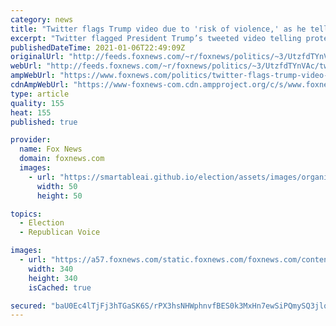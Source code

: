 ```yaml
---
category: news
title: "Twitter flags Trump video due to 'risk of violence,' as he tells protesters to 'go home,' claims race 'stolen'"
excerpt: "Twitter flagged President Trump’s tweeted video telling protesters to “go home,” while maintaining the 2020 presidential election was “stolen” from him and restricted engagement “due to the risk of violence,” Fox News has learned."
publishedDateTime: 2021-01-06T22:49:09Z
originalUrl: "http://feeds.foxnews.com/~r/foxnews/politics/~3/UtzfdTYnVAc/twitter-flags-trump-video-risk-of-violence-tells-protesters-go-home-claims-race-stolen"
webUrl: "http://feeds.foxnews.com/~r/foxnews/politics/~3/UtzfdTYnVAc/twitter-flags-trump-video-risk-of-violence-tells-protesters-go-home-claims-race-stolen"
ampWebUrl: "https://www.foxnews.com/politics/twitter-flags-trump-video-risk-of-violence-tells-protesters-go-home-claims-race-stolen.amp"
cdnAmpWebUrl: "https://www-foxnews-com.cdn.ampproject.org/c/s/www.foxnews.com/politics/twitter-flags-trump-video-risk-of-violence-tells-protesters-go-home-claims-race-stolen.amp"
type: article
quality: 155
heat: 155
published: true

provider:
  name: Fox News
  domain: foxnews.com
  images:
    - url: "https://smartableai.github.io/election/assets/images/organizations/foxnews.com-50x50.jpg"
      width: 50
      height: 50

topics:
  - Election
  - Republican Voice

images:
  - url: "https://a57.foxnews.com/static.foxnews.com/foxnews.com/content/uploads/2020/10/340/340/brooke-singman-headshot.jpg?ve=1&tl=1"
    width: 340
    height: 340
    isCached: true

secured: "baU0Ec4lTjFj3hTGaSK6S/rPX3hsNHWphnvfBES0k3MxHn7ewSiPQmySQ3jlq3yX0x/cYaheLdpz8tsTUB7kddVeKiLWQ+j3QkHt4msWg5hxLyQFHymionb6+DzvKK9wA7qv0y3z+KXV/5IebiHb9y4v6l67Mfj5GgIYIhIz67BkPwfDr8+5ZvSREnf8zl9yeoz+/dJ8afe/kn2EmzPpnZMsePfc7l4JNry4voG5J+Jy/Q97ovGcg64sSL1nyoJ5mAHRwDx0IaKLUldUPCzP/bdwR4A9G+LXPao1liHiCtMTnDIExJgKbLM4LXzHppy8bFRXAqkaupgl06Ezg1IpmPz48TvazKpBIAgkewdlEoQ=;rwbgf48cF350RRa7tb1smA=="
---
```


